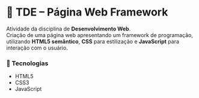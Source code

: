 # 📌 TDE – Página Web Framework

Atividade da disciplina de **Desenvolvimento Web**.  
Criação de uma página web apresentando um framework de programação, utilizando **HTML5 semântico**, **CSS** para estilização e **JavaScript** para interação com o usuário.  

### 🔧 Tecnologias
- HTML5  
- CSS3  
- JavaScript
